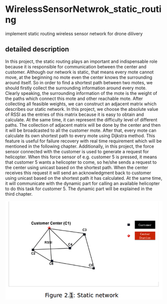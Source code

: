 # WirelessSensorNetwrok_static_routing
implement static routing wireless sensor network for drone dilivery 

## detailed description 
In this project, the static routing plays an important and indispensable role because it is responsible for communication between the center and customer. Although our network is static, that means every mote cannot move, at the beginning no mote even the center knows the surrounding around itself. So in order to find a shortest path between two motes, we should firstly collect the surrounding information around every mote. Clearly speaking, the surrounding information of the mote is the weight of the paths which connect this mote and other reachable mote. After collecting all feasible weights, we can construct an adjacent matrix which describes our static network. In this project, we choose the absolute value of RSSI as the entries of this matrix because it is easy to obtain and calculate. At the same time, it can represent the difficulty level of different paths. The collection of adjacent matrix will be done by the center and then it will be broadcasted to all the customer mote. After that, every mote can calculate its own shortest path to every mote using Dijkstra method. This feature is useful for failure recovery with real time requirement which will be mentioned in the following chapter.  Additionally, in this project, the force sensor connected with the customer is used to generate a request for helicopter. When this force sensor of e.g. customer 5 is pressed, it means that customer 5 wants a helicopter to come, so he/she sends a request to the center using unicast based on the shortest path. When the center receives this request it will send an acknowledgment back to customer using unicast based on the shortest path it has calculated. At the same time, it will communicate with the dynamic part for calling an available helicopter to do this task for customer 5. The dynamic part will be explained in the third chapter.

![Static routing diagram](assets/Static_network.png)
